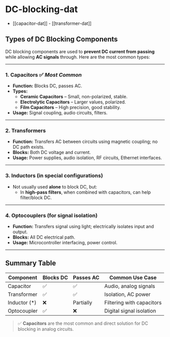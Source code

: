 
# DC-blocking-dat

- [[capacitor-dat]] - [[transformer-dat]]



## Types of DC Blocking Components

DC blocking components are used to **prevent DC current from passing** while allowing **AC signals** through. Here are the most common types:

---

### 1. **Capacitors** ✅ *Most Common*

- **Function:** Blocks DC, passes AC.
- **Types:**
  - **Ceramic Capacitors** – Small, non-polarized, stable.
  - **Electrolytic Capacitors** – Larger values, polarized.
  - **Film Capacitors** – High precision, good stability.
- **Usage:** Signal coupling, audio circuits, filters.

---

### 2. **Transformers**

- **Function:** Transfers AC between circuits using magnetic coupling; no DC path exists.
- **Blocks:** Both DC voltage and current.
- **Usage:** Power supplies, audio isolation, RF circuits, Ethernet interfaces.

---

### 3. **Inductors (in special configurations)**

- Not usually used **alone** to block DC, but:
  - In **high-pass filters**, when combined with capacitors, can help filter/block DC.

---

### 4. **Optocouplers (for signal isolation)**

- **Function:** Transfers signal using light; electrically isolates input and output.
- **Blocks:** All DC electrical path.
- **Usage:** Microcontroller interfacing, power control.

---

## Summary Table

| Component     | Blocks DC | Passes AC | Common Use Case            |
|---------------|-----------|-----------|-----------------------------|
| Capacitor     | ✅        | ✅        | Audio, analog signals       |
| Transformer   | ✅        | ✅        | Isolation, AC power         |
| Inductor (*)  | ❌        | Partially | Filtering with capacitors   |
| Optocoupler   | ✅        | ❌        | Digital signal isolation    |

> ✅ **Capacitors** are the most common and direct solution for DC blocking in analog circuits.
